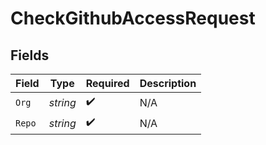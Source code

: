 # CheckGithubAccessRequest


## Fields

| Field              | Type               | Required           | Description        |
| ------------------ | ------------------ | ------------------ | ------------------ |
| `Org`              | *string*           | :heavy_check_mark: | N/A                |
| `Repo`             | *string*           | :heavy_check_mark: | N/A                |